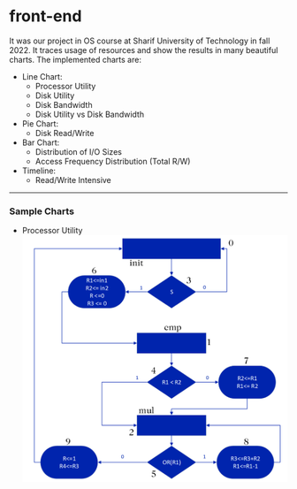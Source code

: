 # front-end
It was our project in OS course at Sharif University of Technology in fall 2022. It traces usage of resources and show the results in many beautiful charts. The implemented charts are:
- Line Chart:
  - Processor Utility
  - Disk Utility
  - Disk Bandwidth
  - Disk Utility vs Disk Bandwidth
- Pie Chart:
  - Disk Read/Write
- Bar Chart:
  - Distribution of I/O Sizes
  - Access Frequency Distribution (Total R/W)
- Timeline:
  - Read/Write Intensive
---
### Sample Charts
- Processor Utility
![alt text](https://github.com/AmirMohammadFakhimi/ASM-Chart-Simulation/blob/fd36799f08b1e1a37234173fd6ba1c0298aba669/Sample%20ASM%20Chart.png?raw=true)
